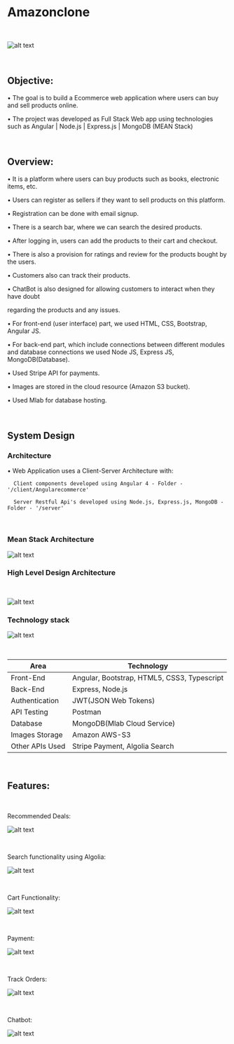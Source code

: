 # Amazonclone                                    


</br>

![alt text](https://github.com/RepakaRamateja/Amazonclone/blob/master/images/home.png)

</br>

## Objective:

• The goal is to build a Ecommerce web application where users can buy and sell products online.

• The project was developed as Full Stack Web app using technologies such as Angular | Node.js | Express.js | MongoDB (MEAN Stack)

</br>

## Overview:

• It is a platform  where users can buy products such as books, electronic items, etc.

• Users can register as sellers if they want to sell products on this platform.

• Registration can be done with email signup.

• There is a search bar, where we can search the desired products.

• After logging in, users can add the products to their cart and checkout.

• There is also a provision for ratings and review for the products bought by the users.

• Customers also can track their products.

• ChatBot is also designed for allowing customers to interact when they have doubt

regarding the products and any issues.

• For front-end (user interface) part, we used HTML, CSS, Bootstrap, Angular JS.

• For back-end part, which include connections between different modules and database connections we used Node JS, Express JS, MongoDB(Database).

• Used Stripe API for payments.

• Images are stored in the cloud resource (Amazon S3 bucket).

• Used Mlab for database hosting.

</br>

## System Design

### Architecture

• Web Application uses a Client-Server Architecture with:

      Client components developed using Angular 4 - Folder - '/client/Angularecommerce'  

      Server Restful Api's developed using Node.js, Express.js, MongoDB - Folder - '/server'

</br>

### Mean Stack Architecture

![alt text](https://github.com/RepakaRamateja/Amazonclone/blob/master/images/arc.png)

### High Level Design Architecture

</br>

![alt text](https://github.com/RepakaRamateja/Amazonclone/blob/master/images/architecture.png)


### Technology stack

![alt text](https://github.com/RepakaRamateja/Amazonclone/blob/master/images/stack.png )


</br>

<table>
<thead>
<tr>
<th>Area</th>
<th>Technology</th>
</tr>
</thead>
<tbody>
	<tr>
		<td>Front-End</td>
		<td>Angular, Bootstrap, HTML5, CSS3, Typescript</td>
	</tr>
	<tr>
		<td>Back-End</td>
		<td>Express, Node.js</td>
	</tr>
  <tr>
		<td>Authentication</td>
		<td>JWT(JSON Web Tokens)</td>
	</tr>
	<tr>
		<td>API Testing</td>
		<td>Postman</td>
	</tr>
	<tr>
		<td>Database</td>
		<td>MongoDB(Mlab Cloud Service)</td>
	</tr>
  <tr>
		<td>Images Storage</td>
		<td>Amazon AWS-S3</td>
	</tr>
    <tr>
		<td>Other APIs Used</td>
		<td>Stripe Payment, Algolia Search</td>
	</tr>
</tbody>
</table>

</br>

## Features:

</br>

Recommended Deals:

![alt text](https://github.com/RepakaRamateja/Amazonclone/blob/master/images/deals.png)

</br>

Search functionality using Algolia:

![alt text](https://github.com/RepakaRamateja/Amazonclone/blob/master/images/Search.png)

</br>

Cart Functionality:

![alt text](https://github.com/RepakaRamateja/Amazonclone/blob/master/images/cart.png)

</br>

Payment:

![alt text](https://github.com/RepakaRamateja/Amazonclone/blob/master/images/Payment.png)

</br>

Track Orders:

![alt text](https://github.com/RepakaRamateja/Amazonclone/blob/master/images/Orders.png)

</br>

Chatbot:

![alt text](https://github.com/RepakaRamateja/Amazonclone/blob/master/images/Chatbot.png)





